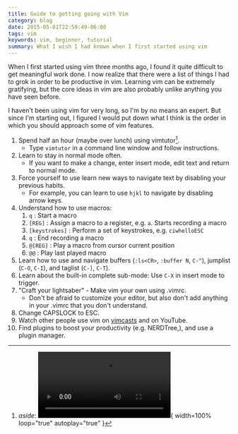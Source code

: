 ```yaml
---
title: Guide to getting going with Vim
category: blog
date: 2015-05-01T22:59:49-06:00
tags: vim
keywords: vim, beginner, tutorial
summary: What I wish I had known when I first started using vim
---
```


When I first started using vim three months ago, I found it quite difficult to get meaningful work done.
I now realize that there were a list of things I had to grok in order to be productive in vim.
Learning vim can be extremely gratifying, but the core ideas in vim are also probably unlike anything you have seen before.

I haven't been using vim for very long, so I'm by no means an expert.
But since I'm starting out, I figured I would put down what I think is the order in which you should approach some of vim features.

1. Spend half an hour (maybe over lunch) using vimtutor[^vimtutor].
    - Type `vimtutor` in a command line window and follow instructions.
1. Learn to stay in normal mode often.
    - If you want to make a change, enter insert mode, edit text and return to normal mode.
1. Force yourself to use learn new ways to navigate text by disabling your previous habits.
    - For example, you can learn to use `hjkl` to navigate by disabling arrow keys.
1. Understand how to use macros:
    1. `q` : Start a macro
    1. `[REG]` : Assign a macro to a register, e.g. `a`. Starts recording a macro
    1. `[keystrokes]` : Perform a set of keystrokes, e.g. `ciwhelloESC`
    1. `q` : End recording a macro
    1. `@[REG]` : Play a macro from cursor current position
    1. `@@` : Play last played macro
1. Learn how to use and navigate buffers (`:ls<CR>`, `:buffer N`, `C-^`), jumplist (`C-O`, `C-I`), and taglist (`C-]`, `C-T`).
1. Learn about the built-in complete sub-mode: Use `C-X` in insert mode to trigger.
1. "Craft your lightsaber" - Make vim your own using .vimrc.
    - Don't be afraid to customize your editor, but also don't add anything in your .vimrc
      that you don't understand.
1. Change CAPSLOCK to ESC.
1. Watch other people use vim on [vimcasts](https://vimcasts.org) and on YouTube.
1. Find plugins to boost your productivity (e.g. NERDTree,), and use a plugin manager.

[^vimtutor]: _aside_: ![vimtutor](videos/vimtutor.webm){ width=100% loop="true" autoplay="true" }
